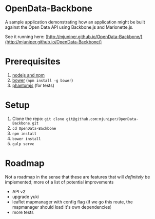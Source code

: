 # OpenData-Backbone
A sample application demonstrating how an application might be built against the Open Data API using Backbone.js and Marionette.js.

See it running here: [http://mjuniper.github.io/OpenData-Backbone/](http://mjuniper.github.io/OpenData-Backbone/)

# Prerequisites
1. [nodejs and npm](http://nodejs.org/)
1. [bower](http://bower.io/) (`npm install -g bower`)
1. [phantomjs](http://phantomjs.org/) (for tests)

# Setup
1. Clone the repo: `git clone git@github.com:mjuniper/OpenData-Backbone.git`
2. `cd OpenData-Backbone`
2. `npm install`
3. `bower install`
4. `gulp serve`

# Roadmap
Not a roadmap in the sense that these are features that will *definitely* be implemented; more of a list of potential improvements

* API v2
* upgrade yuki
* leaflet mapmanager with config flag (if we go this route, the mapmanager should load it's own dependencies)
* more tests
